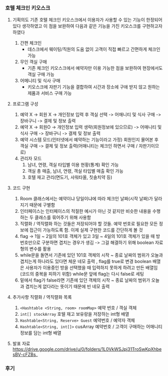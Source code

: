 ### 호텔 체크인 키오스크
1. 기획의도
   기존 호텔 체크인 키오스크에서 이용자가 사용할 수 있는 기능이 한정되어 있다 생각하였고 이 점을 보완하여 다음과 같은 기능을 가진 키오스크를 구현하고자 하였다
   1. 간편 체크인
      - 데스크에서 웨이팅/직원의 도움 없이 고객이 직접 빠르고 간편하게 체크인 가능
    1. 무인 객실 구매
       - 기존 체크인 키오스크에서 예약자만 이용 가능한 점을 보완하여 현장에서도 객실 구매 가능
      1. 어메니티 및 식사 구매
         - 키오스크에 자판기 기능을 결합하여 시간과 장소에 구애 받지 않고 원하는 제품과 서비스 구매 가능
2. 프로그램 구성

   1. 예약 X -> 회원 X -> 개인정보 입력 후 객실 선택 -> 어매니티 및 식사 구매 -> 장바구니 -> 결제 및 정보 출력
   2. 예약 X -> 회원O -> 개인정보 입력 생략(회원정보에 있으므로) -> 어매니티 및 식사 구매 -> 장바구니 -> 결제 및 정보 출력
   3. 예약 시스템 모드(인터넷에서 예약하는 기능이라고 가정) 회원인지 물어본 후 객실 구매 -> 결제 및 정보 출력(어매니티는 체크인 하면서 구매 / 자판기이므로)
   4. 관리자 모드 
      1.  남녀, 연령, 객실 타입별 이용 현황(통계) 확인 가능
      2. 객실 총 매출, 남녀, 연령, 객실 타입별 매출 확인 가능
      3. 호텔 재고 관리(면도기, 샤워타올, 칫솔치약 등)
3. 코드 구현   
   1. Room 클래스에서는 예약이냐 당일이냐에 따라 체크인 날짜(시작 날짜)가 달라지기 때문에 구별함
   2. 인터페이스는 인터페이스의 적절한 예시가 아닌 것 같지만 비슷한 내용을 수행하는 두 클래스를 묶어주기 위해 사용함
   3. 직렬화 / 역직렬화 하는 것들은 저장되어야 할 것들. 예약 번호로 필요한 모든 정보에 접근이 가능하도록 함. 이제 실제 구현한 코드를 간단하게 볼 것
   4. flag -> 1일 ~ 2일의 101호 객체가 있고 3일 ~ 4일의 101호 객체가 있을 때 방 번호만으로 구분하면 겹치는 경우가 생김 -> 그걸 해결하기 위해 boolean 자료형의 변수를 활용
   5. while문을 돌면서 기존에 있던 101호 객체의 시작 ~ 종료 날짜의 범위가 오늘과 겹치는게 하나라도 있다면 체운 네모 출력 , flag를 true로 변경 boolean 배열은 사용자가 이용중인 방을 선택했을 때 입력하지 못하게 하려고 만든 배열임(코드의 중복을 피하기 위함) while문 앞에 flag는 다시 false로 세팅
   6. 밑에서 flag가 false라면 기존에 있던 객체의 시작 ~ 종료 날짜의 범위가 오늘과 겹치는게 없다라는 뜻이기 때문에 빈 네모 출력
4. 추가사항
   직렬화 / 역직렬화 목록
   1. ```<Hashtable <String, room> roomMap>``` 예약 번호 / 객실 객체
   2. ```int[] stockArray``` 호텔 재고 보유랑을 저장하는 int형 배열
   3. ```Hashtable<String, Reserve> Guest``` 예약번호 / 예약자 객체
   4. ```Hashtable<String, int[]>``` cusArray 예약번호 / 고객이 구매하는 어매니티 정보를 담는 int형 배열

5. 발표 자료
   https://drive.google.com/drive/u/0/folders/1L0VkWSJpj31TroSwKpXhbesBV-cFZBs_
### 후기

